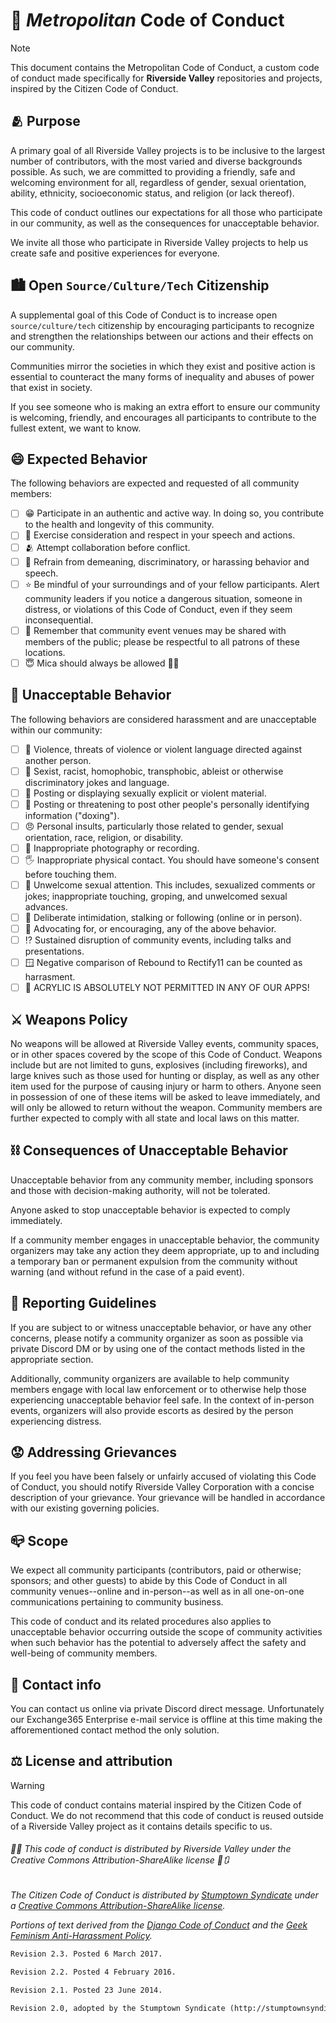 # 🙋 _Metropolitan_ Code of Conduct

> [!NOTE]
> This document contains the Metropolitan Code of Conduct, a custom code of conduct made specifically for **Riverside Valley** repositories and projects, inspired by the Citizen Code of Conduct.

## 🫂 Purpose

A primary goal of all Riverside Valley projects is to be inclusive to the largest number of contributors, with the most varied and diverse backgrounds possible. As such, we are committed to providing a friendly, safe and welcoming environment for all, regardless of gender, sexual orientation, ability, ethnicity, socioeconomic status, and religion (or lack thereof).

This code of conduct outlines our expectations for all those who participate in our community, as well as the consequences for unacceptable behavior.

We invite all those who participate in Riverside Valley projects to help us create safe and positive experiences for everyone.

## 🏙️ Open `Source/Culture/Tech` Citizenship

A supplemental goal of this Code of Conduct is to increase open `source/culture/tech` citizenship by encouraging participants to recognize and strengthen the relationships between our actions and their effects on our community.

Communities mirror the societies in which they exist and positive action is essential to counteract the many forms of inequality and abuses of power that exist in society.

If you see someone who is making an extra effort to ensure our community is welcoming, friendly, and encourages all participants to contribute to the fullest extent, we want to know.

## 😄 Expected Behavior

The following behaviors are expected and requested of all community members:

- [ ] 😁 Participate in an authentic and active way. In doing so, you contribute to the health and longevity of this community.
- [ ] 🤗 Exercise consideration and respect in your speech and actions.
- [ ] 🫂 Attempt collaboration before conflict.
- [ ] 🤬 Refrain from demeaning, discriminatory, or harassing behavior and speech.
- [ ] ⭐ Be mindful of your surroundings and of your fellow participants. Alert community leaders if you notice a dangerous situation, someone in distress, or violations of this Code of Conduct, even if they seem inconsequential.
- [ ] 🧍 Remember that community event venues may be shared with members of the public; please be respectful to all patrons of these locations.
- [ ] 😇 Mica should always be allowed 💖🥰

## 🤬 Unacceptable Behavior

The following behaviors are considered harassment and are unacceptable within our community:

- [ ] 🤬 Violence, threats of violence or violent language directed against another person.
- [ ] 🫤 Sexist, racist, homophobic, transphobic, ableist or otherwise discriminatory jokes and language.
- [ ] 📑 Posting or displaying sexually explicit or violent material.
- [ ] 🪪 Posting or threatening to post other people's personally identifying information ("doxing").
- [ ] 😠 Personal insults, particularly those related to gender, sexual orientation, race, religion, or disability.
- [ ] 📸 Inappropriate photography or recording.
- [ ] 🖐️ Inappropriate physical contact. You should have someone's consent before touching them.
- [ ] 🙍 Unwelcome sexual attention. This includes, sexualized comments or jokes; inappropriate touching, groping, and unwelcomed sexual advances.
- [ ] 🫣 Deliberate intimidation, stalking or following (online or in person).
- [ ] 🙊 Advocating for, or encouraging, any of the above behavior.
- [ ] ⁉️ Sustained disruption of community events, including talks and presentations.
- [ ] 🪟 Negative comparison of Rebound to Rectify11 can be counted as harrasment.
- [ ] 💢 ACRYLIC IS ABSOLUTELY NOT PERMITTED IN ANY OF OUR APPS!

## ⚔️ Weapons Policy

No weapons will be allowed at Riverside Valley events, community spaces, or in other spaces covered by the scope of this Code of Conduct. Weapons include but are not limited to guns, explosives (including fireworks), and large knives such as those used for hunting or display, as well as any other item used for the purpose of causing injury or harm to others. Anyone seen in possession of one of these items will be asked to leave immediately, and will only be allowed to return without the weapon. Community members are further expected to comply with all state and local laws on this matter.

## ⛓️ Consequences of Unacceptable Behavior

Unacceptable behavior from any community member, including sponsors and those with decision-making authority, will not be tolerated.

Anyone asked to stop unacceptable behavior is expected to comply immediately.

If a community member engages in unacceptable behavior, the community organizers may take any action they deem appropriate, up to and including a temporary ban or permanent expulsion from the community without warning (and without refund in the case of a paid event).

## 💬 Reporting Guidelines

If you are subject to or witness unacceptable behavior, or have any other concerns, please notify a community organizer as soon as possible via private Discord DM or by using one of the contact methods listed in the appropriate section.

<!--LINK_TO_REPORTING_GUIDELINES_RVSX-->

Additionally, community organizers are available to help community members engage with local law enforcement or to otherwise help those experiencing unacceptable behavior feel safe. In the context of in-person events, organizers will also provide escorts as desired by the person experiencing distress.

## 😟 Addressing Grievances

If you feel you have been falsely or unfairly accused of violating this Code of Conduct, you should notify Riverside Valley Corporation with a concise description of your grievance. Your grievance will be handled in accordance with our existing governing policies. <!--LINK_TO_POLICY_RVSX-->

<!--NOTE_RVSX-->

## 📪 Scope

We expect all community participants (contributors, paid or otherwise; sponsors; and other guests) to abide by this Code of Conduct in all community venues--online and in-person--as well as in all one-on-one communications pertaining to community business.

This code of conduct and its related procedures also applies to unacceptable behavior occurring outside the scope of community activities when such behavior has the potential to adversely affect the safety and well-being of community members.

## 🪪 Contact info

You can contact us online via private Discord direct message. Unfortunately our Exchange365 Enterprise e-mail service is offline at this time making the afforementioned contact method the only solution.

## ⚖️ License and attribution

> [!WARNING]
> This code of conduct contains material inspired by the Citizen Code of Conduct. We do not recommend that this code of conduct is reused outside of a Riverside Valley project as it contains details specific to us.

###### 🧑‍⚖️ This code of conduct is distributed by Riverside Valley under the Creative Commons Attribution-ShareAlike license 👤🔃

_The Citizen Code of Conduct is distributed by [Stumptown Syndicate](http://stumptownsyndicate.org) under a [Creative Commons Attribution-ShareAlike license](http://creativecommons.org/licenses/by-sa/3.0/)._

_Portions of text derived from the [Django Code of Conduct](https://www.djangoproject.com/conduct/) and the [Geek Feminism Anti-Harassment Policy](http://geekfeminism.wikia.com/wiki/Conference_anti-harassment/Policy)._

```markdown
Revision 2.3. Posted 6 March 2017.

Revision 2.2. Posted 4 February 2016.

Revision 2.1. Posted 23 June 2014.

Revision 2.0, adopted by the Stumptown Syndicate (http://stumptownsyndicate.org) board on 10 January 2013. Posted 17 March 2013.
```
